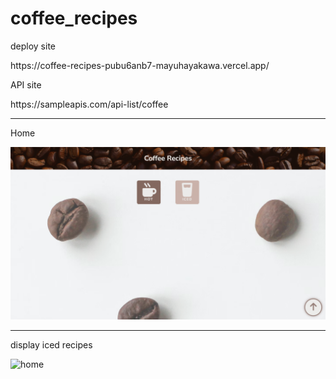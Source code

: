# coffee_recipes

<p>deploy site</p>
https://coffee-recipes-pubu6anb7-mayuhayakawa.vercel.app/

<p>API site</p>
https://sampleapis.com/api-list/coffee

***
<p>Home</p>
<img src="./src/img/CoffeeRecipes.png" alt="home" title="home page">

***

<p>display iced recipes</p>
<img src="./src/img/CoffeeRecipes_iced.png" alt="home" title="home page">